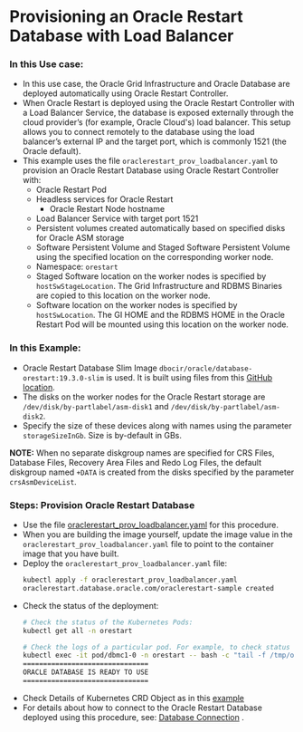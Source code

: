 # Provisioning an Oracle Restart Database with Load Balancer

### In this Use case:
* In this use case, the Oracle Grid Infrastructure and Oracle Database are deployed automatically using Oracle Restart Controller.
* When Oracle Restart is deployed using the Oracle Restart Controller with a Load Balancer Service, the database is exposed externally through the cloud provider’s (for example, Oracle Cloud's) load balancer. This setup allows you to connect remotely to the database using the load balancer’s external IP and the target port, which is commonly 1521 (the Oracle default).
* This example uses the file `oraclerestart_prov_loadbalancer.yaml` to provision an Oracle Restart Database using Oracle Restart Controller with:
  * Oracle Restart Pod
  * Headless services for Oracle Restart
    * Oracle Restart Node hostname
  * Load Balancer Service with target port 1521
  * Persistent volumes created automatically based on specified disks for Oracle ASM storage
  * Software Persistent Volume and Staged Software Persistent Volume using the specified location on the corresponding worker node.
  * Namespace: `orestart`
  * Staged Software location on the worker nodes is specified by `hostSwStageLocation`. The Grid Infrastructure and RDBMS Binaries are copied to this location on the worker node.
  * Software location on the worker nodes is specified by `hostSwLocation`. The GI HOME and the RDBMS HOME in the Oracle Restart Pod will be mounted using this location on the worker node.

### In this Example:
  * Oracle Restart Database Slim Image `dbocir/oracle/database-orestart:19.3.0-slim` is used. It is built using files from this [GitHub location](https://github.com/oracle/docker-images/tree/main/OracleDatabase/RAC/OracleRealApplicationClusters#building-oracle-rac-database-container-slim-image). 
  * The disks on the worker nodes for the Oracle Restart storage are `/dev/disk/by-partlabel/asm-disk1` and `/dev/disk/by-partlabel/asm-disk2`. 
  * Specify the size of these devices along with names using the parameter `storageSizeInGb`. Size is by-default in GBs.

**NOTE:** When no separate diskgroup names are specified for CRS Files, Database Files, Recovery Area Files and Redo Log Files, the default diskgroup named `+DATA` is created from the disks specified by the parameter `crsAsmDeviceList`.

### Steps: Provision Oracle Restart Database 
* Use the file [oraclerestart_prov_loadbalancer.yaml](./oraclerestart_prov_loadbalancer.yaml) for this procedure. 
* When you are building the image yourself, update the image value in the `oraclerestart_prov_loadbalancer.yaml` file to point to the container image that you have built. 
* Deploy the `oraclerestart_prov_loadbalancer.yaml` file:
    ```sh
    kubectl apply -f oraclerestart_prov_loadbalancer.yaml
    oraclerestart.database.oracle.com/oraclerestart-sample created
    ```
* Check the status of the deployment:
    ```sh
    # Check the status of the Kubernetes Pods:    
    kubectl get all -n orestart

    # Check the logs of a particular pod. For example, to check status of pod "dbmc1-0":    
    kubectl exec -it pod/dbmc1-0 -n orestart -- bash -c "tail -f /tmp/orod/oracle_db_setup.log"
    ===============================
    ORACLE DATABASE IS READY TO USE
    ===============================
    ```
* Check Details of Kubernetes CRD Object as in this [example](./orestart_loadbalancer_object.txt)
* For details about how to connect to the Oracle Restart Database deployed using this procedure, see: [Database Connection](./database_connection.md) .
